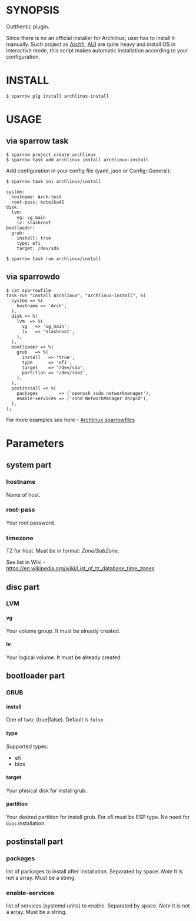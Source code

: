 # SYNOPSIS

Outthentic plugin.

Since there is no an official installer for Archlinux, user has to install it manually. Such project as [Archfi](https://github.com/MatMoul/archfi/blob/master/archfi), [AUI](https://github.com/helmuthdu/aui) are quite heavy and install OS in interactive mode, this script makes automatic installation according to your configuration.

# INSTALL

    $ sparrow plg install archlinux-install

# USAGE

## via sparrow task    
    $ sparrow project create archlinux
    $ sparrow task add archlinux install archlinux-install

Add configuration in your config file (yaml, json or Config::General):

    $ sparrow task ini archlinux/install

    system:
      hostname: Arch-test
      root-pass: koteika42
    disk:
      lvm:
        vg: vg_main
        lv: slashroot
    bootloader:
      grub:
        install: true
        type: efi
        target: /dev/sda

    $ sparrow task run archlinux/install

## via sparrowdo

    $ cat sparrowfile
    task-run "Install Archlinux", "archlinux-install", %(
      system => %( 
        hostname => 'Arch',
      ),
      disk => %(
        lvm  => %(
          vg   => 'vg_main',
          lv   => 'slashroot',
        ),
      ),
      bootloader => %(
        grub   => %(
          install   => 'true',
          type      => 'efi',
          target    => '/dev/sda',
          partition => '/dev/sda2',
        ),
      ),
      postinstall => %(
        packages        => ('openssh sudo networkmanager'),
        enable-services => ('sshd NetworkManager dhcpcd'),
      ),
    );

For more examples see here - [Archlinux sparrowfiles](https://github.com/Spigell/sparrow-sparrowdo-examples/tree/master/archlinux_scenarios)

# Parameters
## system part
### hostname
Name of host.

### root-pass
Your root password.

### timezone
TZ for host. Must be in format: *Zone/SubZone*.

See list in Wiki - https://en.wikipedia.org/wiki/List_of_tz_database_time_zones

## disc part
### LVM
#### vg
Your volume group. It must be already created.

#### lv
Your logical volume. It must be already created.

## bootloader part
### GRUB
#### install
One of two: (true|false). Default is `false`.

#### type
Supported types: 
 - efi
 - bios

#### target
Your phisical disk for install grub.

#### partition
Your desired partition for install grub. For efi must be ESP type.
No need for `bios` installation.

## postinstall part
### packages
list of packages to install after installation. Separated by space. 
*Note* It is not a array. Must be a string.

### enable-services
list of services (systemd units) to enable. Separated by space.
*Note* It is not a array. Must be a string.
